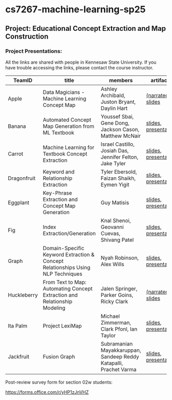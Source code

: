 # cs7267-machine-learning-sp25

## Project: Educational Concept Extraction and Map Construction

### Project Presentations:

All the links are shared with people in Kennesaw State University. If you have trouble accessing the links, please contact the course instructor.

| TeamID      | title                                                                           | members                                                           | artifacts                                                                                                  |
|-------------|---------------------------------------------------------------------------------|-------------------------------------------------------------------|------------------------------------------------------------------------------------------------------------|
| Apple       | Data Magicians - Machine Learning Concept Map                                   | Ashley Archibald, Juston Bryant, Daylin Hart                      | <a href="https://tinyurl.com/2casnwxm">(narrated) slides</a>                                               |
| Banana      | Automated Concept Map Generation from ML Textbook                               | Youssef Sbai, Gene Dong, Jackson Cason, Matthew McNair            | <a href="https://tinyurl.com/259zymeq">slides</a>, <a href="https://youtu.be/xAnXqaL0sSM">presentation</a> |
| Carrot      | Machine Learning for Textbook Concept Extraction                                | Israel Castillo, Josiah Das, Jennifer Felton, Jake Tyler          | <a href="https://tinyurl.com/29wofve2">slides</a>, <a href="">presentation</a>                             |
| Dragonfruit | Keyword and Relationship Extraction                                             | Tyler Ebersold, Faizan Shaikh, Eymen Yigit                        | <a href="https://tinyurl.com/29jsl6xc">slides</a>, <a href="https://tinyurl.com/273ocpwo">presentation</a> |
| Eggplant    | Key-Phrase Extraction and Concept Map Generation                                | Guy Matisis                                                       | <a href="https://tinyurl.com/26xfw2cs">slides</a>, <a href="https://nam04.safelinks.protection.outlook.com/?url=https%3A%2F%2Fdrive.google.com%2Ffile%2Fd%2F15msZ00mod3k1A_QTxmPyCFZFP0cSwLjO%2Fview%3Fusp%3Dsharing&data=05%7C02%7Cjnoh3%40kennesaw.edu%7C722fa925dc5840aae0f508dd8329dcd0%7C45f26ee5f134439ebc93e6c7e33d61c2%7C1%7C0%7C638810937999953924%7CUnknown%7CTWFpbGZsb3d8eyJFbXB0eU1hcGkiOnRydWUsIlYiOiIwLjAuMDAwMCIsIlAiOiJXaW4zMiIsIkFOIjoiTWFpbCIsIldUIjoyfQ%3D%3D%7C0%7C%7C%7C&sdata=IK%2Bdem0YUJLNO4bhwavsPQZLeREemZ4Kq3wch4WX%2BvE%3D&reserved=0">presentation</a> |
| Fig         | Index Extraction/Generation                                                     | Knal Shenoi, Geovanni Cuevas, Shivang Patel                       | <a href="https://tinyurl.com/29et2dxs">slides</a>, <a href="https://youtu.be/2wFu28zkEXk">presentation</a> |
| Graph       | Domain-Specific Keyword Extraction & Concept Relationships Using NLP Techniques | Nyah Robinson, Alex Wills                                         | <a href="https://tinyurl.com/2yf6xymz">slides</a>, <a href="https://tinyurl.com/29cvmye6">presentation</a> |
| Huckleberry | From Text to Map: Automating Concept Extraction and Relationship Modeling       | Jalen Springer, Parker Goins, Ricky Clark                         | <a href="https://tinyurl.com/29xueonr">(narrated) slides</a>                                               |
| Ita Palm    | Project LexiMap                                                                 | Michael Zimmerman, Clark Pfonl, Ian Taylor                        | <a href="https://tinyurl.com/2c32dr5y">slides</a>, <a href="https://tinyurl.com/2byfg7xd">presentation</a> |
| Jackfruit   | Fusion Graph                                                                    | Subramanian Mayakkaruppan, Sandeep Reddy Katapalli, Prachet Varma | <a href="https://kennesawedu.sharepoint.com/:p:/s/Team-CS72672025Spring-ConceptExtractionandMapConstructionpro/EZT6a2y5eklPmvBgSWWytmoBJKAfeTnIkdZ67Sa3bV6c7g?e=Nou3t4">slides</a>, <a href="https://kennesaw.voicethread.com/myvoice/thread/30668769/172964956/155423083">presentation</a>    |


Post-review survey form for section 02w students: 

https://forms.office.com/r/yHP1zJnVHZ
